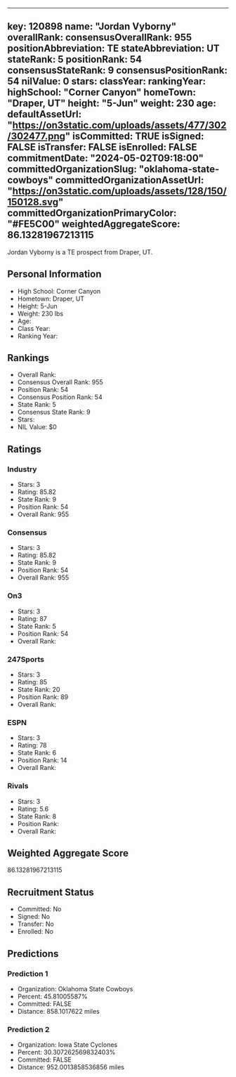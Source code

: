 ---
  key: 120898
  name: "Jordan Vyborny"
  overallRank: 
  consensusOverallRank: 955
  positionAbbreviation: TE
  stateAbbreviation: UT
  stateRank: 5
  positionRank: 54
  consensusStateRank: 9
  consensusPositionRank: 54
  nilValue: 0
  stars: 
  classYear: 
  rankingYear: 
  highSchool: "Corner Canyon"
  homeTown: "Draper, UT"
  height: "5-Jun"
  weight: 230
  age: 
  defaultAssetUrl: "https://on3static.com/uploads/assets/477/302/302477.png"
  isCommitted: TRUE
  isSigned: FALSE
  isTransfer: FALSE
  isEnrolled: FALSE
  commitmentDate: "2024-05-02T09:18:00"
  committedOrganizationSlug: "oklahoma-state-cowboys"
  committedOrganizationAssetUrl: "https://on3static.com/uploads/assets/128/150/150128.svg"
  committedOrganizationPrimaryColor: "#FE5C00"
  weightedAggregateScore: 86.13281967213115
  ---
  
  Jordan Vyborny is a TE prospect from Draper, UT.
  
  ## Personal Information
  - High School: Corner Canyon
  - Hometown: Draper, UT
  - Height: 5-Jun
  - Weight: 230 lbs
  - Age: 
  - Class Year: 
  - Ranking Year: 
  
  ## Rankings
  - Overall Rank: 
  - Consensus Overall Rank: 955
  - Position Rank: 54
  - Consensus Position Rank: 54
  - State Rank: 5
  - Consensus State Rank: 9
  - Stars: 
  - NIL Value: $0
  
  ## Ratings
  
  ### Industry
  - Stars: 3
  - Rating: 85.82
  - State Rank: 9
  - Position Rank: 54
  - Overall Rank: 955
  
  ### Consensus
  - Stars: 3
  - Rating: 85.82
  - State Rank: 9
  - Position Rank: 54
  - Overall Rank: 955
  
  ### On3
  - Stars: 3
  - Rating: 87
  - State Rank: 5
  - Position Rank: 54
  - Overall Rank: 
  
  ### 247Sports
  - Stars: 3
  - Rating: 85
  - State Rank: 20
  - Position Rank: 89
  - Overall Rank: 
  
  ### ESPN
  - Stars: 3
  - Rating: 78
  - State Rank: 6
  - Position Rank: 14
  - Overall Rank: 
  
  ### Rivals
  - Stars: 3
  - Rating: 5.6
  - State Rank: 8
  - Position Rank: 
  - Overall Rank: 
  
  ## Weighted Aggregate Score
  86.13281967213115
  
  ## Recruitment Status
  - Committed: No
  - Signed: No
  - Transfer: No
  - Enrolled: No
  
  
  
  ## Predictions
  
  ### Prediction 1
  - Organization: Oklahoma State Cowboys
  - Percent: 45.81005587%
  - Committed: FALSE
  - Distance: 858.1017622 miles
  
  ### Prediction 2
  - Organization: Iowa State Cyclones
  - Percent: 30.307262569832403%
  - Committed: FALSE
  - Distance: 952.0013858536856 miles
  